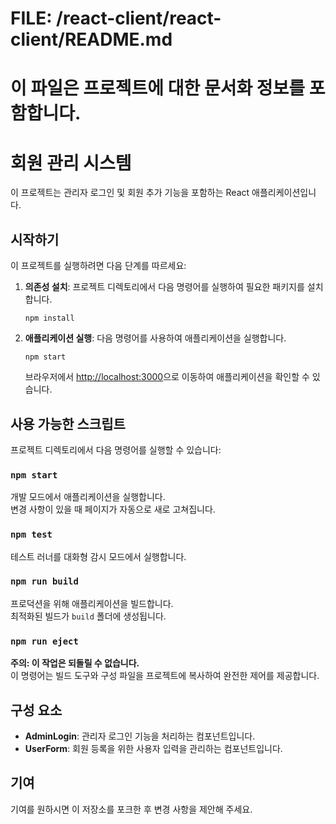 # FILE: /react-client/react-client/README.md
# 이 파일은 프로젝트에 대한 문서화 정보를 포함합니다.

# 회원 관리 시스템

이 프로젝트는 관리자 로그인 및 회원 추가 기능을 포함하는 React 애플리케이션입니다.

## 시작하기

이 프로젝트를 실행하려면 다음 단계를 따르세요:

1. **의존성 설치**: 프로젝트 디렉토리에서 다음 명령어를 실행하여 필요한 패키지를 설치합니다.
   ```
   npm install
   ```

2. **애플리케이션 실행**: 다음 명령어를 사용하여 애플리케이션을 실행합니다.
   ```
   npm start
   ```
   브라우저에서 [http://localhost:3000](http://localhost:3000)으로 이동하여 애플리케이션을 확인할 수 있습니다.

## 사용 가능한 스크립트

프로젝트 디렉토리에서 다음 명령어를 실행할 수 있습니다:

### `npm start`

개발 모드에서 애플리케이션을 실행합니다.\
변경 사항이 있을 때 페이지가 자동으로 새로 고쳐집니다.

### `npm test`

테스트 러너를 대화형 감시 모드에서 실행합니다.

### `npm run build`

프로덕션을 위해 애플리케이션을 빌드합니다.\
최적화된 빌드가 `build` 폴더에 생성됩니다.

### `npm run eject`

**주의: 이 작업은 되돌릴 수 없습니다.**\
이 명령어는 빌드 도구와 구성 파일을 프로젝트에 복사하여 완전한 제어를 제공합니다.

## 구성 요소

- **AdminLogin**: 관리자 로그인 기능을 처리하는 컴포넌트입니다.
- **UserForm**: 회원 등록을 위한 사용자 입력을 관리하는 컴포넌트입니다.

## 기여

기여를 원하시면 이 저장소를 포크한 후 변경 사항을 제안해 주세요.